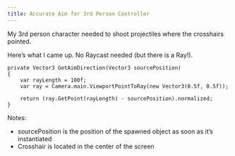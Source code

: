 ```yaml
---
title: Accurate Aim for 3rd Person Controller
---
```


My 3rd person character needed to shoot projectiles where the crosshairs pointed.

Here’s what I came up. No Raycast needed (but there is a Ray!).

    private Vector3 GetAimDirection(Vector3 sourcePosition)
    {
        var rayLength = 100f;
        var ray = Camera.main.ViewportPointToRay(new Vector3(0.5f, 0.5f));

        return (ray.GetPoint(rayLength) - sourcePosition).normalized;
    }

Notes:

- sourcePosition is the position of the spawned object as soon as it’s instantiated
- Crosshair is located in the center of the screen